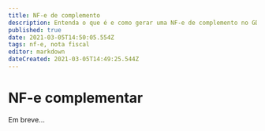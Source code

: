```yaml
---
title: NF-e de complemento
description: Entenda o que é e como gerar uma NF-e de complemento no GDOOR WEB
published: true
date: 2021-03-05T14:50:05.554Z
tags: nf-e, nota fiscal
editor: markdown
dateCreated: 2021-03-05T14:49:25.544Z
---
```


# NF-e complementar

Em breve...
